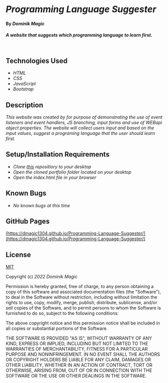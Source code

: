 # _Programming Language Suggester_

#### By _**Dominik Magic**_

#### _A website that suggests which programming language to learn first._<p>&nbsp;</p>  

## Technologies Used

* _HTML_
* _CSS_
* _JavaScript_
* _Bootstrap_

## Description

_This website was created by for purpose of demonstrating the use of event listeners and event handlers, JS branching, input forms and use of WEBapi object properties. The website will collect users input and based on the input values, suggest a programing language that the user should learn first._

## Setup/Installation Requirements

* _Clone [this](https://github.com/dmagic1304/Programming-Language-Suggester) repositiory to your desktop_
* _Open the cloned portfolio folder located on your desktop_
* _Open the index.html file in your browser_


## Known Bugs

* _No known bugs at this time_

## GitHub Pages

[https://dmagic1304.github.io/Programming-Language-Suggester/](https://dmagic1304.github.io/Programming-Language-Suggester/)

## License

[MIT](https://choosealicense.com/licenses/mit/)

Copyright (c) _2022_ _Dominik Magic_

Permission is hereby granted, free of charge, to any person obtaining a copy
of this software and associated documentation files (the "Software"), to deal
in the Software without restriction, including without limitation the rights
to use, copy, modify, merge, publish, distribute, sublicense, and/or sell
copies of the Software, and to permit persons to whom the Software is
furnished to do so, subject to the following conditions:

The above copyright notice and this permission notice shall be included in all
copies or substantial portions of the Software.

THE SOFTWARE IS PROVIDED "AS IS", WITHOUT WARRANTY OF ANY KIND, EXPRESS OR
IMPLIED, INCLUDING BUT NOT LIMITED TO THE WARRANTIES OF MERCHANTABILITY,
FITNESS FOR A PARTICULAR PURPOSE AND NONINFRINGEMENT. IN NO EVENT SHALL THE
AUTHORS OR COPYRIGHT HOLDERS BE LIABLE FOR ANY CLAIM, DAMAGES OR OTHER
LIABILITY, WHETHER IN AN ACTION OF CONTRACT, TORT OR OTHERWISE, ARISING FROM,
OUT OF OR IN CONNECTION WITH THE SOFTWARE OR THE USE OR OTHER DEALINGS IN THE
SOFTWARE.